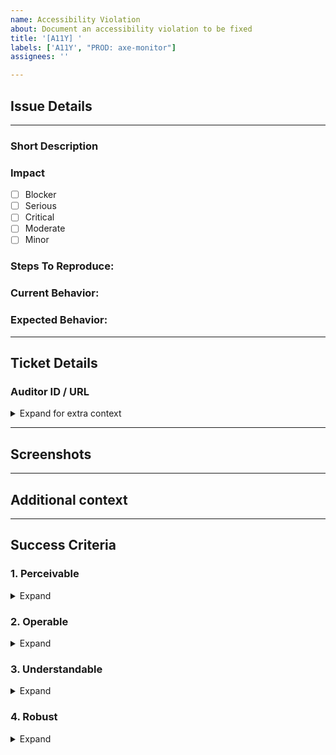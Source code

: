 ```yaml
---
name: Accessibility Violation
about: Document an accessibility violation to be fixed
title: '[A11Y] '
labels: ['A11Y', "PROD: axe-monitor"]
assignees: ''

---
```


<!--
Thank you for taking the time to create this Accessibility Issue!
-->
## Issue Details
---
### Short Description
<!-- Please provide a short descritpion of the issue -->

### Impact
<!-- Please select the impact by putting an `x` in the `[ ]` like so `[x]` -->
- [ ] Blocker
- [ ] Serious
- [ ] Critical
- [ ] Moderate
- [ ] Minor

### Steps To Reproduce:
<!--
Example: steps to reproduce the behavior:
1. In this environment...
2. With this config...
3. Run '...'
4. See error...
-->

### Current Behavior:
<!-- A concise description of what you're experiencing. -->

### Expected Behavior:
<!-- A concise description of what you expected to happen or help for how to fix this issue. -->

---
## Ticket Details

### Auditor ID / URL
<!-- If this was found in manual testing, provide a link to the Auditor test run issue -->

<details>
<summary>Expand for extra context</summary>

<!-- Select any / all that apply by putting an `x` in the `[ ]` like so `[x]` -->
- [ ] Found in VPAT
- [ ] Found by Customer <!-- Provide link to customer ticket below -->
- [ ] Found using NVDA
- [ ] Found using Chrome Screen Reader
- [ ] Found with special configuration <!-- Specify the additional config below -->
</details>

---
## Screenshots
<!-- Please provide links to relevant screenshots of the issue -->

---
## Additional context
<!-- Add any other context or screenshots about the feature request here. -->

---
## Success Criteria
<!-- Select any / all success criteria that apply by putting an `x` in the `[ ]` like so `[x]` -->
### 1. Perceivable
<details> 
<summary>Expand</summary>

#### 1.1 Text Alternatives
- [ ] 1.1.1 Non-text Content
#### 1.2 Time-based Media
- [ ] 1.2.1 Audio-only and Video-only (Prerecorded)
- [ ] 1.2.2 Captions (Prerecorded)
- [ ] 1.2.3 Audio Description or Media Alternative (Prerecorded)
- [ ] 1.2.4 Captions (Live)
- [ ] 1.2.5 Audio Description (Prerecorded)
- [ ] 1.2.6 Sign Language (Prerecorded)
- [ ] 1.2.7 Extended Audio Description (Prerecorded)
- [ ] 1.2.8 Media Alternative (Prerecorded)
- [ ] 1.2.9 Audio-only (Live)
#### 1.3 Info and Relationships
- [ ] 1.3.1 Info and Relationships
- [ ] 1.3.2 Meaningful Sequence
- [ ] 1.3.3 Sensory Characteristics
- [ ] 1.3.4 Orientation
- [ ] 1.3.5 Identify Input Purpose
- [ ] 1.3.6 Identify Purpose
#### 1.4 Distinguishable
- [ ] 1.4.1 Use of Color
- [ ] 1.4.2 Audio Control
- [ ] 1.4.3 Contrast (Minimum)
- [ ] 1.4.4 Resize text
- [ ] 1.4.5 Images of Text
- [ ] 1.4.6 Contrast (Enhanced)
- [ ] 1.4.7 Low or No Background Audio
- [ ] 1.4.8 Visual Presentation
- [ ] 1.4.9 Images of Text (No Exception)
- [ ] 1.4.10 Reflow
- [ ] 1.4.11 Non-text Contrast
- [ ] 1.4.12 Text Spacing
- [ ] 1.4.13 Content on Hover or Focus
</details>

### 2. Operable
<details> 
<summary>Expand</summary>

#### 2.1 Keyboard Accessible
- [ ] 2.1.1 Keyboard
- [ ] 2.1.2 No Keyboard Trap
- [ ] 2.1.3 Keyboard (No Exception)
- [ ] 2.1.4 Character Key Shortcuts
#### 2.2 Enough Time
- [ ] 2.2.1 Timing Adjustable
- [ ] 2.2.2 Pause, Stop, Hide
- [ ] 2.2.3 No Timing
- [ ] 2.2.4 Interruptions
- [ ] 2.2.5 Re-authenticating
- [ ] 2.2.6 Timeouts
#### 2.3 Seizures and Physical Reactions
- [ ] 2.3.1 Three Flashes or Below Threshold
- [ ] 2.3.2 Three Flashes
- [ ] 2.3.3 Animation from Interactions
#### 2.4 Navigable
- [ ] 2.4.1 Bypass Blocks
- [ ] 2.4.2 Page Titled
- [ ] 2.4.3 Focus Order
- [ ] 2.4.4 Link Purpose (In Context)
- [ ] 2.4.5 Multiple Ways
- [ ] 2.4.6 Headings and Labels
- [ ] 2.4.7 Focus Visible
- [ ] 2.4.8 Location
- [ ] 2.4.9 Link Purpose (Link Only)
- [ ] 2.4.10 Section Headings
#### 2.5 Input Modalities
- [ ] 2.5.1 Pointer Gestures
- [ ] 2.5.2 Pointer Cancellation
- [ ] 2.5.3 Label in Name
- [ ] 2.5.4 Motion Actuation
- [ ] 2.5.5 Target Size
- [ ] 2.5.6 Concurrent Input Mechanisms
</details>

### 3. Understandable
<details> 
<summary>Expand</summary>

#### 3.1 Readable
- [ ] 3.1.1 Language of Page
- [ ] 3.1.2 Language of Parts
- [ ] 3.1.3 Unusual Words
- [ ] 3.1.4 Abbreviations
- [ ] 3.1.5 Reading Level
- [ ] 3.1.6 Pronunciation
#### 3.2 Predictable
- [ ] 3.2.1 On Focus
- [ ] 3.2.2 On Input
- [ ] 3.2.3 Consistent Navigation
- [ ] 3.2.4 Consistent Identification
- [ ] 3.2.5 Change on Request
#### 3.3 Input Assistance
- [ ] 3.3.1 Error Identification
- [ ] 3.3.2 Labels or Instructions
- [ ] 3.3.3 Error Suggestion
- [ ] 3.3.4 Error Prevention (Legal, Financial, Data)
- [ ] 3.3.5 Help
- [ ] 3.3.6 Error Prevention (All)
</details>

### 4. Robust
<details>
<summary>Expand</summary>

#### 4.1 Compatible
- [ ] 4.1.1 Parsing
- [ ] 4.1.2 Name, Role, Value
- [ ] 4.1.3 Status Messages
</details>

